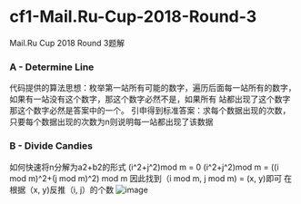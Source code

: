 # cf1-Mail.Ru-Cup-2018-Round-3
Mail.Ru Cup 2018 Round 3题解
### A - Determine Line
代码提供的算法思想：枚举第一站所有可能的数字，遍历后面每一站所有的数字，如果有一站没有这个数字，那这个数字必然不是，如果所有 站都出现了这个数字那这个数字必然是答案中的一个。
引申得到标准答案：求每个数据出现的次数，只要每个数据出现的次数为n则说明每一站都出现了该数据
### B - Divide Candies
如何快速将n分解为a2+b2的形式
(i^2+j^2)mod m = 0
(i^2+j^2)mod m = ((i mod m)^2+(j mod m)^2) mod m
因此找到（i mod m, j mod m) = (x, y)即可
在根据（x, y)反推（i, j）的个数
![image]()
